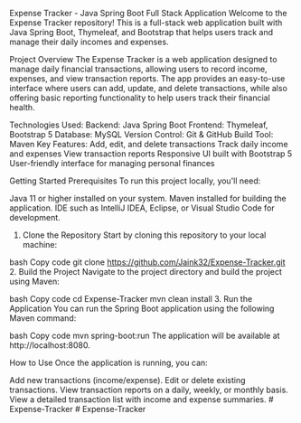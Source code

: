 Expense Tracker - Java Spring Boot Full Stack Application
Welcome to the Expense Tracker repository! This is a full-stack web application built with Java Spring Boot, Thymeleaf, and Bootstrap that helps users track and manage their daily incomes and expenses.

Project Overview
The Expense Tracker is a web application designed to manage daily financial transactions, allowing users to record income, expenses, and view transaction reports. The app provides an easy-to-use interface where users can add, update, and delete transactions, while also offering basic reporting functionality to help users track their financial health.

Technologies Used:
Backend: Java Spring Boot
Frontend: Thymeleaf, Bootstrap 5
Database: MySQL
Version Control: Git & GitHub
Build Tool: Maven
Key Features:
Add, edit, and delete transactions
Track daily income and expenses
View transaction reports
Responsive UI built with Bootstrap 5
User-friendly interface for managing personal finances

Getting Started
Prerequisites
To run this project locally, you'll need:

Java 11 or higher installed on your system.
Maven installed for building the application.
IDE such as IntelliJ IDEA, Eclipse, or Visual Studio Code for development.
1. Clone the Repository
Start by cloning this repository to your local machine:

bash
Copy code
git clone https://github.com/Jaink32/Expense-Tracker.git
2. Build the Project
Navigate to the project directory and build the project using Maven:

bash
Copy code
cd Expense-Tracker
mvn clean install
3. Run the Application
You can run the Spring Boot application using the following Maven command:

bash
Copy code
mvn spring-boot:run
The application will be available at http://localhost:8080.

How to Use
Once the application is running, you can:

Add new transactions (income/expense).
Edit or delete existing transactions.
View transaction reports on a daily, weekly, or monthly basis.
View a detailed transaction list with income and expense summaries.
#   E x p e n s e - T r a c k e r  
 #   E x p e n s e - T r a c k e r  
 